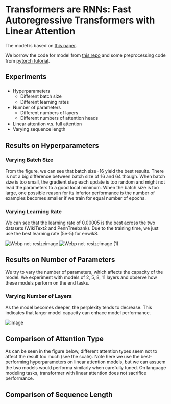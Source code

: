 # Transformers are RNNs: Fast Autoregressive Transformers with Linear Attention
The model is based on [this paper](https://arxiv.org/pdf/2006.16236.pdf).

We borrow the code for model from [this repo](https://github.com/idiap/fast-transformers) and some preprocessing code from [pytorch tutorial](https://pytorch.org/tutorials/beginner/transformer_tutorial.html).


## Experiments
### 
- Hyperparameters
  - Different batch size
  - Different learning rates
- Number of parameters
  - Different numbers of layers
  - Different numbers of attention heads
- Linear attention v.s. full attention 
- Varying sequence length

## Results on Hyperparameters
### Varying Batch Size
From the figure, we can see that batch size=16 yield the best results. There is not a big difference between batch size of 16 and 64 though. When batch size is too small, the gradient step each update is too random and might not lead the parameters to a good local minimum. When the batch size is too large, one possible reason for its inferior performance is the number of examples becomes smaller if we train for equal number of epochs.


### Varying Learning Rate
We can see that the learning rate of 0.00005 is the best across the two datasets (WikiText2 and PennTreebank). Due to the training time, we just use the best learning rate (5e-5) for enwik8.  

![Webp net-resizeimage](https://user-images.githubusercontent.com/35536646/135790231-8f61c1f9-384b-45b1-beb9-b440056d1413.png)
![Webp net-resizeimage (1)](https://user-images.githubusercontent.com/35536646/135790276-6d11beca-0f46-431b-9112-0e963edd180f.png)


## Results on Number of Parameters
We try to vary the number of parameters, which affects the capacity of the model. We experiment with models of 2, 5, 8, 11 layers and observe how these models perform on the end tasks. 


### Varying Number of Layers
As the model becomes deeper, the perplexity tends to decrease. This indicates that larger model capacity can enhace model performance. 

![image](https://user-images.githubusercontent.com/35536646/135784476-02294812-3857-429b-9986-74206fbf6f7b.png)



## Comparison of Attention Type
As can be seen in the figure below, different attention types seem not to affect the result too much (see the scale). Note here we use the best-performing hyperparameters on linear attention models, but we can assuem the two models would performa similarly when carefully tuned. On language modeling tasks, transformer with linear attention does not sacrifice performance.



## Comparison of Sequence Length

